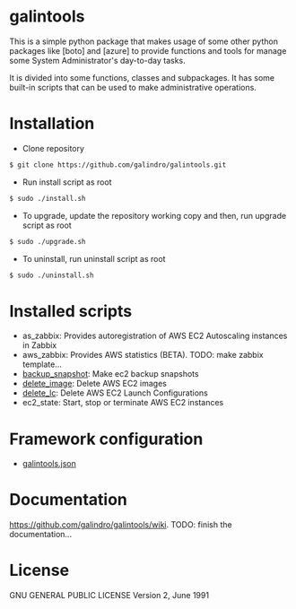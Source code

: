 # galintools
This is a simple python package that makes usage of some other python packages like [boto] and [azure] to provide functions and tools for manage some System Administrator's day-to-day tasks.

It is divided into some functions, classes and subpackages. It has some built-in scripts that can be used to make administrative operations.

# Installation

* Clone repository
```bash
$ git clone https://github.com/galindro/galintools.git
```

* Run install script as root
```bash
$ sudo ./install.sh
```

* To upgrade, update the repository working copy and then, run upgrade script as root
```bash
$ sudo ./upgrade.sh
```

* To uninstall, run uninstall script as root
```bash
$ sudo ./uninstall.sh
```

# Installed scripts
* as_zabbix: Provides autoregistration of AWS EC2 Autoscaling instances in Zabbix
* aws_zabbix: Provides AWS statistics (BETA). TODO: make zabbix template...
* [backup_snapshot](https://github.com/galindro/galintools/wiki/Script:-backup_snapshot): Make ec2 backup snapshots
* [delete_image](https://github.com/galindro/galintools/wiki/Script:-delete_image): Delete AWS EC2 images
* [delete_lc](https://github.com/galindro/galintools/wiki/Script:-delete_lc): Delete AWS EC2 Launch Configurations
* ec2_state: Start, stop or terminate AWS EC2 instances

# Framework configuration
* [galintools.json](https://github.com/galindro/galintools/wiki/Config-File:-galintools.json)

# Documentation
https://github.com/galindro/galintools/wiki. TODO: finish the documentation...

# License
GNU GENERAL PUBLIC LICENSE Version 2, June 1991

